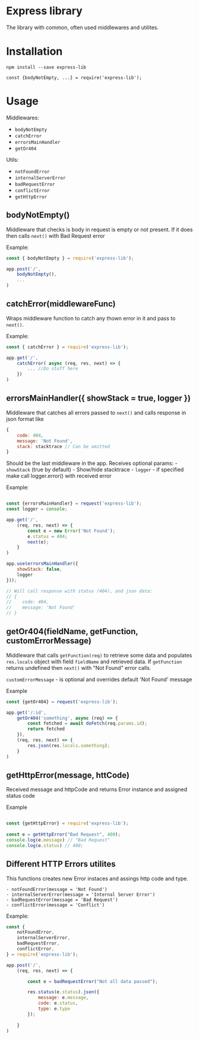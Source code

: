 # Express library

The library with common, often used middlewares and utilites.

# Installation 

```
npm install --save express-lib

const {bodyNotEmpty, ...} = require('express-lib');
```

# Usage

Middlewares: 

- ```bodyNotEmpty```
- ```catchError```
- ```errorsMainHandler```
- ```getOr404```

Utils: 

- ```notFoundError```
- ```internalServerError```
- ```badRequestError```
- ```conflictError```
- ```getHttpError```


## bodyNotEmpty()

Middleware that checks is body in request is empty or not present.
If it does then calls ```next()``` with Bad Request error

Example:

```javascript
const { bodyNotEmpty } = require('express-lib');

app.post('/',
    bodyNotEmpty(),
    ...
)

```

## catchError(middlewareFunc)

Wraps middleware function to catch any thown error in it and pass to ```next()```.

Example:

```javascript
const { catchError } = require('express-lib');

app.get('/',
    catchError( async (req, res, next) => {
        ... //Do stuff here
    })
)

```

## errorsMainHandler({ showStack = true, logger })

Middleware that catches all errors passed to ```next()``` and calls response in json format like 

```javascript
{
    code: 404,
    message: 'Not Found',
    stack: stacktrace // Can be omitted 
}
```

Should be the last middleware in the app.
Receives optional params:
    - ```showStack``` (true by default) - Show/hide stacktrace
    - ```logger``` - if specified make call logger.error() with received error

Example:

```javascript

const {errorsMainHandler} = request('express-lib');
const logger = console;

app.get('/',
    (req, res, next) => {
        const e = new Error('Not Found');
        e.status = 404;
        next(e);
    }
)

app.use(errorsMainHandler({
    showStack: false,
    logger
}));

// Will call response with status (404), and json data: 
// {
//    code: 404,
//    message: 'Not Found'
// }

```

## getOr404(fieldName, getFunction, customErrorMessage)

Middleware that calls ```getFunction(req)``` to retrieve some data and populates ```res.locals``` object with field ```fieldName``` and retrieved data.
If ```getFunction``` returns undefined then ```next()``` with "Not Found" error calls.

```customErrorMessage``` - is optional and overrides default 'Not Found' message

Example

```javascript
const {getOr404} = request('express-lib');

app.get('/:id',
    getOr404('something', async (req) => {
        const fetched = await doFetch(req.params.id);
        return fetched
    }),
    (req, res, next) => {
        res.json(res.locals.something);
    }
)
```

## getHttpError(message, httCode)

Received message and httpCode and returns Error instance and assigned status code 

Example 
```javascript

const {getHttpError} = require('express-lib');
    
const e = getHttpError("Bad Request", 400);
console.log(e.message) // "Bad Request"
console.log(e.status) // 400;

```

## Different HTTP Errors utilites

This functions creates new Error instaces and assings http code  and type.

```
- notFoundError(message = 'Not Found')
- internalServerError(message = 'Internal Server Error')
- badRequestError(message = 'Bad Request')
- conflictError(message = 'Conflict')
```

Example:

```javascript
const {
    notFoundError,
    internalServerError,
    badRequestError,
    conflictError,
} = require('express-lib');

app.post('/', 
    (req, res, next) => {

        const e = badRequestError("Not all data passed");

        res.status(e.status).json({
            message: e.message,
            code: e.status,
            type: e.type
        });
        
    }
)

```







